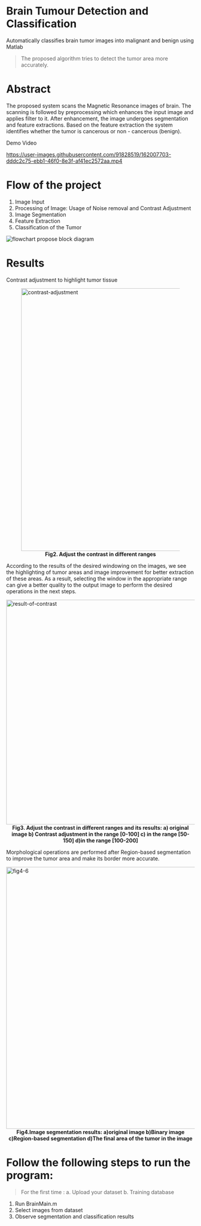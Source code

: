 # Brain Tumour Detection and Classification
Automatically classifies brain tumor images into malignant and benign using Matlab
> The proposed algorithm tries to detect the tumor area more accurately.

# Abstract
The proposed system scans the Magnetic Resonance images of brain. The scanning is followed by preprocessing which enhances the input image and applies filter to it. After enhancement, the image undergoes segmentation and feature extractions. Based on the feature extraction the system identifies whether the tumor is cancerous or non - cancerous (benign).

Demo Video

https://user-images.githubusercontent.com/91828519/162007703-dddc2c75-ebb1-46f0-8e3f-af41ec2572aa.mp4



# Flow of the project
1. Image Input
2. Processing of Image: Usage of Noise removal and Contrast Adjustment
3. Image Segmentation
4. Feature Extraction
5. Classification of the Tumor

![flowchart](https://user-images.githubusercontent.com/91828519/162007032-8cb3719b-1c06-46a3-8b52-311e10ec4196.png)
propose block diagram 

# Results
Contrast adjustment to highlight tumor tissue

<figure>
<img src="https://user-images.githubusercontent.com/91828519/162019373-03b4b0f8-f924-4332-b948-8b3fac5b17aa.png" width="700" alt="contrast-adjustment">
<figcaption align = "center"><b>Fig2. Adjust the contrast in different ranges</b></figcaption>
</figure>

According to the results of the desired windowing on the images, we see the highlighting of tumor areas and image improvement for better extraction of these areas. As a result, selecting the window in the appropriate range can give a better quality to the output image to perform the desired operations in the next steps.

 <img src="https://user-images.githubusercontent.com/91828519/162024718-c2385b7f-284a-438e-8705-0b207e17b091.png" width="599" alt="result-of-contrast">
<figcaption align = "center"><b>Fig3. Adjust the contrast in different ranges and its results: a) original image b) Contrast adjustment in the range [0-100] c) in the range [50-150] d)in the range [100-200]</b></figcaption>

Morphological operations are performed after Region-based segmentation to improve the tumor area and make its border more accurate.

<img width="698" alt="fig4-6" src="https://user-images.githubusercontent.com/91828519/162045441-c44b8a3b-1dd3-4963-8be4-7c404096fca3.png">
<figcaption align = "center"><b>Fig4.Image segmentation results: a)original image b)Binary image c)Region-based segmentation d)The final area of the tumor in the image</b></figcaption>


# Follow the following steps to run the program:
>For the first time :
>a. Upload your dataset
>b. Training database

1. Run BrainMain.m
2. Select images from dataset
3. Observe segmentation and classification results

